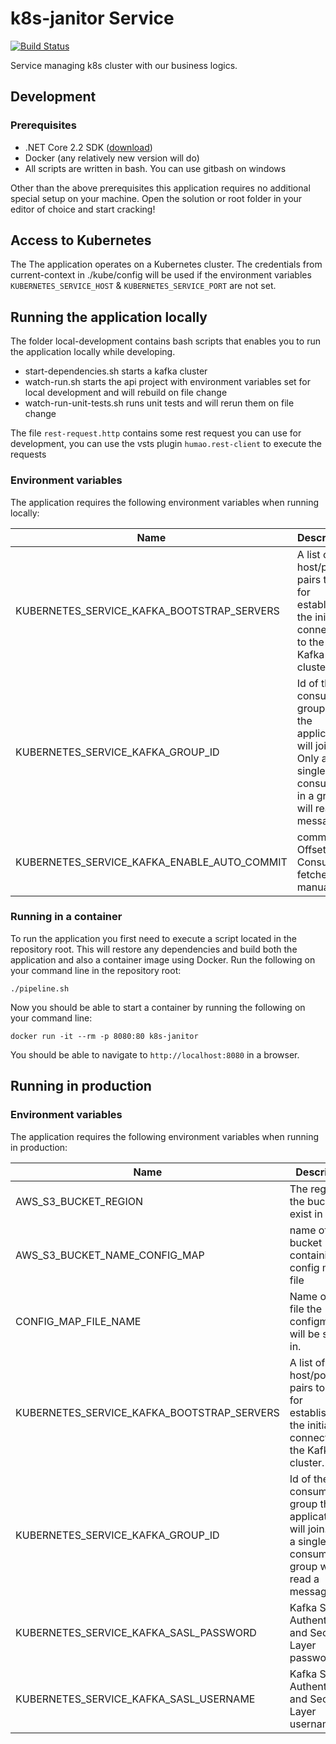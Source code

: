 # k8s-janitor Service

[![Build Status](https://dev.azure.com/dfds/DevelopmentExcellence/_apis/build/status/self-service/K8s-Janitor-CI?branchName=master)](https://dev.azure.com/dfds/DevelopmentExcellence/_build/latest?definitionId=967&branchName=master)

Service managing k8s cluster with our business logics.

## Development

### Prerequisites

- .NET Core 2.2 SDK ([download](https://dotnet.microsoft.com/download/dotnet-core/2.2))
- Docker (any relatively new version will do)
- All scripts are written in bash. You can use gitbash on windows

Other than the above prerequisites this application requires no additional
special setup on your machine. Open the solution or root folder in your
editor of choice and start cracking!

## Access to Kubernetes

The The application operates on a Kubernetes cluster. The credentials from current-context in ./kube/config will be used if the environment variables `KUBERNETES_SERVICE_HOST` & `KUBERNETES_SERVICE_PORT` are not set.

## Running the application locally

The folder local-development contains bash scripts that enables you to run the application locally while developing.

- start-dependencies.sh starts a kafka cluster
- watch-run.sh starts the api project with environment variables set for local development and will rebuild on file change
- watch-run-unit-tests.sh runs unit tests and will rerun them on file change

The file `rest-request.http` contains some rest request you can use for development, you can use the vsts plugin `humao.rest-client` to execute the requests

### Environment variables

The application requires the following environment variables when running locally:

| Name | Description |
|------|-------------|
| KUBERNETES_SERVICE_KAFKA_BOOTSTRAP_SERVERS | A list of host/port pairs to use for establishing the initial connection to the Kafka cluster.
| KUBERNETES_SERVICE_KAFKA_GROUP_ID | Id of the consumer group that the application will join. Only a single consumer in a group will read a message.
| KUBERNETES_SERVICE_KAFKA_ENABLE_AUTO_COMMIT | commit the Offset on Consumer fetches or manually.

### Running in a container

To run the application you first need to execute a script located in the repository
root. This will restore any dependencies and build both the application and also a
container image using Docker. Run the following on your command line in the repository
root:

```shell
./pipeline.sh
```
Now you should be able to start a container by running the following on your command line:

```shell
docker run -it --rm -p 8080:80 k8s-janitor
```

You should be able to navigate to `http://localhost:8080` in a browser.

## Running in production

### Environment variables

The application requires the following environment variables when running in production:

| Name | Description |
|------|-------------|
| AWS_S3_BUCKET_REGION | The region the buckets exist in|
| AWS_S3_BUCKET_NAME_CONFIG_MAP | name of the bucket containing the config map file
| CONFIG_MAP_FILE_NAME | Name of the file the configmap will be stored in.
| KUBERNETES_SERVICE_KAFKA_BOOTSTRAP_SERVERS | A list of host/port pairs to use for establishing the initial connection to the Kafka cluster.
| KUBERNETES_SERVICE_KAFKA_GROUP_ID | Id of the consumer group that the application will join. Only a single consumer in a group will read a message.
| KUBERNETES_SERVICE_KAFKA_SASL_PASSWORD | Kafka Simple Authentication and Security Layer password
| KUBERNETES_SERVICE_KAFKA_SASL_USERNAME |  Kafka Simple Authentication and Security Layer username
